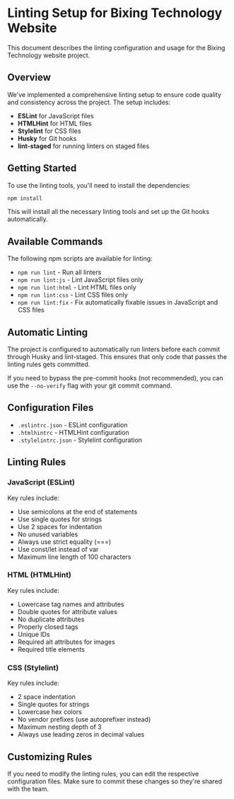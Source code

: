 # Linting Setup for Bixing Technology Website

This document describes the linting configuration and usage for the Bixing Technology website project.

## Overview

We've implemented a comprehensive linting setup to ensure code quality and consistency across the project. The setup includes:

- **ESLint** for JavaScript files
- **HTMLHint** for HTML files
- **Stylelint** for CSS files
- **Husky** for Git hooks
- **lint-staged** for running linters on staged files

## Getting Started

To use the linting tools, you'll need to install the dependencies:

```bash
npm install
```

This will install all the necessary linting tools and set up the Git hooks automatically.

## Available Commands

The following npm scripts are available for linting:

- `npm run lint` - Run all linters
- `npm run lint:js` - Lint JavaScript files only
- `npm run lint:html` - Lint HTML files only
- `npm run lint:css` - Lint CSS files only
- `npm run lint:fix` - Fix automatically fixable issues in JavaScript and CSS files

## Automatic Linting

The project is configured to automatically run linters before each commit through Husky and lint-staged. This ensures that only code that passes the linting rules gets committed.

If you need to bypass the pre-commit hooks (not recommended), you can use the `--no-verify` flag with your git commit command.

## Configuration Files

- `.eslintrc.json` - ESLint configuration
- `.htmlhintrc` - HTMLHint configuration
- `.stylelintrc.json` - Stylelint configuration

## Linting Rules

### JavaScript (ESLint)

Key rules include:
- Use semicolons at the end of statements
- Use single quotes for strings
- Use 2 spaces for indentation
- No unused variables
- Always use strict equality (===)
- Use const/let instead of var
- Maximum line length of 100 characters

### HTML (HTMLHint)

Key rules include:
- Lowercase tag names and attributes
- Double quotes for attribute values
- No duplicate attributes
- Properly closed tags
- Unique IDs
- Required alt attributes for images
- Required title elements

### CSS (Stylelint)

Key rules include:
- 2 space indentation
- Single quotes for strings
- Lowercase hex colors
- No vendor prefixes (use autoprefixer instead)
- Maximum nesting depth of 3
- Always use leading zeros in decimal values

## Customizing Rules

If you need to modify the linting rules, you can edit the respective configuration files. Make sure to commit these changes so they're shared with the team.
